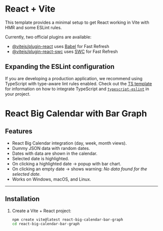 # React + Vite

This template provides a minimal setup to get React working in Vite with HMR and some ESLint rules.

Currently, two official plugins are available:

- [@vitejs/plugin-react](https://github.com/vitejs/vite-plugin-react/blob/main/packages/plugin-react) uses [Babel](https://babeljs.io/) for Fast Refresh
- [@vitejs/plugin-react-swc](https://github.com/vitejs/vite-plugin-react/blob/main/packages/plugin-react-swc) uses [SWC](https://swc.rs/) for Fast Refresh

## Expanding the ESLint configuration

If you are developing a production application, we recommend using TypeScript with type-aware lint rules enabled. Check out the [TS template](https://github.com/vitejs/vite/tree/main/packages/create-vite/template-react-ts) for information on how to integrate TypeScript and [`typescript-eslint`](https://typescript-eslint.io) in your project.


# React Big Calendar with Bar Graph

## Features
- React Big Calendar integration (day, week, month views).
- Dummy JSON data with random dates.
- Dates with data are shown in the calendar.
- Selected date is highlighted.
- On clicking a highlighted date → popup with bar chart.
- On clicking an empty date → shows warning: *No data found for the selected date.*
- Works on Windows, macOS, and Linux.

---

## Installation

1. Create a Vite + React project:
   ```bash
   npm create vite@latest react-big-calendar-bar-graph
   cd react-big-calendar-bar-graph
